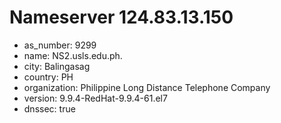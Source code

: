 # Nameserver 124.83.13.150

* as_number: 9299
* name: NS2.usls.edu.ph.
* city: Balingasag
* country: PH
* organization: Philippine Long Distance Telephone Company
* version: 9.9.4-RedHat-9.9.4-61.el7
* dnssec: true
